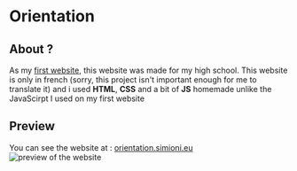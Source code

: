 # Orientation
## About ?
As my [first website](https://github.com/Ahegan/First-Website), this website was made for my high school. This website is only in french (sorry, this project isn't important enough for me to translate it) and i used **HTML**, **CSS** and a bit of **JS** homemade unlike the JavaScirpt I used on my first website
## Preview
You can see the website at : [orientation.simioni.eu](http://orientation.simioni.eu/) </br>
<img src="http://orientation.simioni.eu/assets/img/preview.png"
     alt="preview of the website" />
